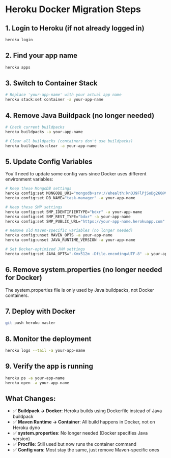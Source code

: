 # Heroku Docker Migration Steps

## 1. Login to Heroku (if not already logged in)
```bash
heroku login
```

## 2. Find your app name
```bash
heroku apps
```

## 3. Switch to Container Stack
```bash
# Replace 'your-app-name' with your actual app name
heroku stack:set container -a your-app-name
```

## 4. Remove Java Buildpack (no longer needed)
```bash
# Check current buildpacks
heroku buildpacks -a your-app-name

# Clear all buildpacks (containers don't use buildpacks)
heroku buildpacks:clear -a your-app-name
```

## 5. Update Config Variables
You'll need to update some config vars since Docker uses different environment variables:

```bash
# Keep these MongoDB settings
heroku config:set MONGODB_URI="mongodb+srv://ehealth:knOJ9FlPjSoDg260@task-manager.8i0tx.mongodb.net/task-manager?retryWrites=true&w=majority" -a your-app-name
heroku config:set DB_NAME="task-manager" -a your-app-name

# Keep these SMP settings  
heroku config:set SMP_IDENTIFIERTYPE="bdxr" -a your-app-name
heroku config:set SMP_REST_TYPE="bdxr" -a your-app-name
heroku config:set SMP_PUBLIC_URL="https://your-app-name.herokuapp.com" -a your-app-name

# Remove old Maven-specific variables (no longer needed)
heroku config:unset MAVEN_OPTS -a your-app-name
heroku config:unset JAVA_RUNTIME_VERSION -a your-app-name

# Set Docker-optimized JVM settings
heroku config:set JAVA_OPTS="-Xmx512m -Dfile.encoding=UTF-8" -a your-app-name
```

## 6. Remove system.properties (no longer needed for Docker)
The system.properties file is only used by Java buildpacks, not Docker containers.

## 7. Deploy with Docker
```bash
git push heroku master
```

## 8. Monitor the deployment
```bash
heroku logs --tail -a your-app-name
```

## 9. Verify the app is running
```bash
heroku ps -a your-app-name
heroku open -a your-app-name
```

## What Changes:
- ✅ **Buildpack → Docker**: Heroku builds using Dockerfile instead of Java buildpack
- ✅ **Maven Runtime → Container**: All build happens in Docker, not on Heroku dyno
- ✅ **system.properties**: No longer needed (Docker specifies Java version)
- ✅ **Procfile**: Still used but now runs the container command
- ✅ **Config vars**: Most stay the same, just remove Maven-specific ones
